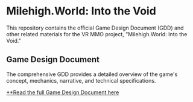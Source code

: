 # Milehigh.World: Into the Void

This repository contains the official Game Design Document (GDD) and other related materials for the VR MMO project, "Milehigh.World: Into the Void."

## Game Design Document

The comprehensive GDD provides a detailed overview of the game's concept, mechanics, narrative, and technical specifications.

[**Read the full Game Design Document here](./docs/GDD.md)
